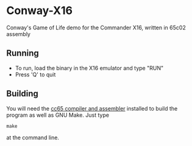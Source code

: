 # Conway-X16
Conway's Game of Life demo for the Commander X16, written in 65c02 assembly

## Running

* To run, load the binary in the X16 emulator and type "RUN"
* Press 'Q' to quit

## Building

You will need the [cc65 compiler and assembler](https://github.com/cc65/cc65) installed to build the program as well as GNU Make. Just type
```
make
```
at the command line.
